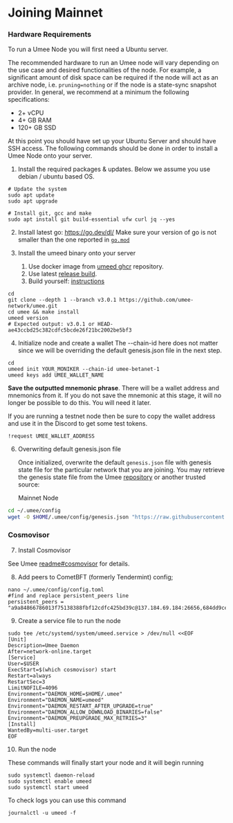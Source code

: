 # Joining Mainnet

### Hardware Requirements

To run a Umee Node you will first need a Ubuntu server.

The recommended hardware to run an Umee node will vary depending on the use case and desired functionalities of the node. For example, a significant amount of disk space can be required if the node will act as an archive node, i.e. `pruning=nothing` or if the node is a state-sync snapshot provider. In general, we recommend at a minimum the following specifications:

- 2+ vCPU
- 4+ GB RAM
- 120+ GB SSD

At this point you should have set up your Ubuntu Server and should have SSH access. The following commands should be done in order to install a Umee Node onto your server.

1. Install the required packages & updates. Below we assume you use debian / ubuntu based OS.

```
# Update the system
sudo apt update
sudo apt upgrade

# Install git, gcc and make
sudo apt install git build-essential ufw curl jq --yes

```

2. Install latest go: https://go.dev/dl/
   Make sure your version of go is not smaller than the one reported in [`go.mod`](https://github.com/umee-network/umee/blob/main/go.mod#L3)

3. Install the umeed binary onto your server
   1. Use docker image from [umeed ghcr](https://github.com/umee-network/umee/pkgs/container/umeed) repository.
   2. Use latest [release build](https://github.com/umee-network/umee/releases).
   3. Build yourself: [instructions](https://github.com/umee-network/umee/blob/main/README.md#build)

```
cd
git clone --depth 1 --branch v3.0.1 https://github.com/umee-network/umee.git
cd umee && make install
umeed version
# Expected output: v3.0.1 or HEAD-ae43ccbd25c382cdfc5bcde26f21bc2002be5bf3
```

4. Initialize node and create a wallet
   The --chain-id here does not matter since we will be overriding the default genesis.json file in the next step.

```
cd
umeed init YOUR_MONIKER --chain-id umee-betanet-1
umeed keys add UMEE_WALLET_NAME
```

**Save the outputted mnemonic phrase**. There will be a wallet address and mnemonics from it. If you do not save the mnemonic at this stage, it will no longer be possible to do this. You will need it later.

If you are running a testnet node then be sure to copy the wallet address and use it in the Discord to get some test tokens.

```
!request UMEE_WALLET_ADDRESS
```

6. Overwriting default genesis.json file

   Once initialized, overwrite the default `genesis.json` file with genesis state file for the particular network that you are joining. You may retrieve the genesis state file from the Umee [repository](https://github.com/umee-network/umee) or another trusted source:

   Mainnet Node

```bash
cd ~/.umee/config
wget -O $HOME/.umee/config/genesis.json "https://raw.githubusercontent.com/umee-network/umee/main/networks/umee-1/genesis.json"
```

### Cosmovisor

7. Install Cosmovisor

See Umee [readme#cosmovisor](https://github.com/umee-network/umee/blob/main/README.md#cosmovisor) for details.

8. Add peers to CometBFT (formerly Tendermint) config;

```
nano ~/.umee/config/config.toml
#find and replace persistent_peers line
persistent_peers = "a9a84866786013f75138388fbf12cdfc425bd39c@137.184.69.184:26656,684dd9ce7746041d0453322808cc5b238861e386@137.184.65.210:26656,c4c425c66d2941ce4d5d98185aa90d2330de5efd@143.244.166.155:26656,eb42bdbd821fad7bd0048a741237625b4d954d18@143.244.165.138:26656,4e9f928cbbb2b0fede72e83f9489f922d7b6dc0b@135.181.47.127:26656,4e37887e1b9799b1eb479334eb3d0d2c458dc038@194.163.172.168:26656,bf38d9a0dbebb80e855c9d67c9a6cd9741913058@188.34.157.243:26656,b634e9a9661a0b101689e9cef3ffe16ab6669d5a@188.34.182.94:26656,aa52369e41030c927269cd5fbf575faa9373d249@51.77.34.110:26656,cd12da436528731dea70319d32927e5aa9319be5@65.21.55.103:26656"
```

9. Create a service file to run the node

```
sudo tee /etc/systemd/system/umeed.service > /dev/null <<EOF
[Unit]
Description=Umee Daemon
After=network-online.target
[Service]
User=$USER
ExecStart=$(which cosmovisor) start
Restart=always
RestartSec=3
LimitNOFILE=4096
Environment="DAEMON_HOME=$HOME/.umee"
Environment="DAEMON_NAME=umeed"
Environment="DAEMON_RESTART_AFTER_UPGRADE=true"
Environment="DAEMON_ALLOW_DOWNLOAD_BINARIES=false"
Environment="DAEMON_PREUPGRADE_MAX_RETRIES=3"
[Install]
WantedBy=multi-user.target
EOF
```

10. Run the node

These commands will finally start your node and it will begin running

```
sudo systemctl daemon-reload
sudo systemctl enable umeed
sudo systemctl start umeed
```

To check logs you can use this command

```
journalctl -u umeed -f
```
